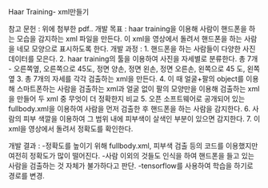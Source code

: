 Haar Training- xml만들기

참고 문헌 : 위에 첨부한 pdf..
개발 목표 : haar training을 이용해 사람이 핸드폰을 하는 모습을 감지하는 xml 파일을 만든다. 이 xml을 영상에서 돌려서 핸드폰을 하는 사람을 네모 모양으로 표시하도록 한다. 
개발 과정 : 
	1. 핸드폰을 하는 사람들이 다양한 사진 데이터를 모은다.
	2. haar training의 툴을 이용하여 사진을 자세별로 분류한다. 총 7개 - 오른쪽옆, 오른쪽으로 45도, 정면 양손, 정면 왼손, 정면 오른손, 왼쪽으로 45	도, 왼쪽옆
	3. 총 7개의 자세를 각각 검출하는 xml을 만든다. 
	4. 이 때 얼굴+팔의 object를 이용해 스마트폰하는 사람을 검출하는 xml과 얼굴 없이 팔의 모양만을 이용해 검출하는 xml을 만들어 두 xml 중 무엇이 더 정확한지 비교
	5. 오픈 소프트웨어로 공개되어 있는 fullbody.xml을 이용하여 사람을 먼저 검출한 후 핸드폰을 하는 사람을 감지한다.
	6. 사람의 피부 색깔을 이용하여 그 범위 내에 피부색이 살색인 부분이 있으면 감지한다. 
	7. 이 xml을 영상에서 돌려서 정확도를 확인한다.

개발 결과 :
-정확도를 높이기 위해 fullbody.xml, 피부색 검출 등의 코드를 이용했지만 여전히 정확도가 많이 떨어진다. 
-사람 이외의 것들도 인식을 하여 핸드폰을 들고 있는 사람을 검출하는 것 자체가 불가하다고 판단.
-tensorflow를 사용하여 학습을 하기로 경로를 변경. 
